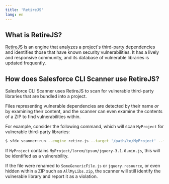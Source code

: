 ```yaml
---
title: 'RetireJS'
lang: en
---
```

## What is RetireJS?
[RetireJS](https://retirejs.github.io/retire.js/) is an engine that analyzes a project's third-party dependencies and
identifies those that have known security vulnerabilities. It has a lively and responsive community, and its database
of vulnerable libraries is updated frequently.

## How does Salesforce CLI Scanner use RetireJS?
Salesforce CLI Scanner uses RetireJS to scan for vulnerable third-party libraries that are bundled into a project.

Files representing vulnerable dependencies are detected by their name *or* by examining their content, and the scanner
can even examine the contents of a ZIP to find vulnerabilities within.

For example, consider the following command, which will scan `MyProject` for vulnerable third-party libraries:
```bash
$ sfdx scanner:run --engine retire-js --target '/path/to/MyProject' --format csv
```
If `MyProject` contains `MyProject/lorem/ipsum/jquery-3.1.0.min.js`, this will be identified as a vulnerability.

If the file were renamed to `SomeGenericFile.js` or `jquery.resource`, or even hidden within a ZIP such as `AllMyLibs.zip`,
the scanner will still identify the vulnerable library and report it as a violation.
